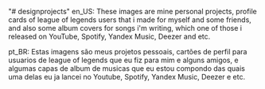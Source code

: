 "# designprojects"
en_US:
These images are mine personal projects, profile cards of league of legends users that i made for myself and some friends, and also some album covers for songs i'm writing, which one of those i released on YouTube, Spotify, Yandex Music, Deezer and etc.

pt_BR:
Estas imagens são meus projetos pessoais, cartões de perfil para usuarios de league of legends que eu fiz para mim e alguns amigos, e algumas capas de album de musicas que eu estou compondo das quais uma delas eu ja lancei no Youtube, Spotify, Yandex Music, Deezer e etc. 
